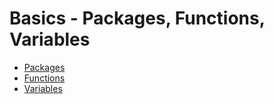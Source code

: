 # Basics - Packages, Functions, Variables

- [Packages](./packages/)
- [Functions](./functions/)
- [Variables](./variables/)